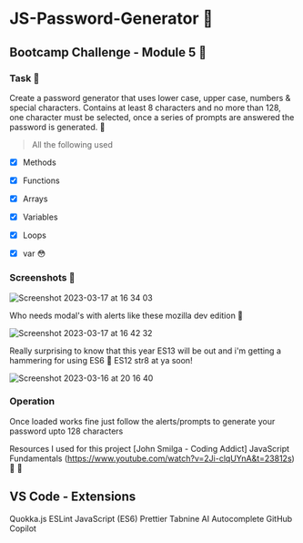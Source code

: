 # JS-Password-Generator 🤖


## Bootcamp Challenge - Module 5 🤖



### Task 🤖
Create a password generator that uses lower case, upper case, numbers & special characters. Contains at least 8 characters and no more than 128, one character must be selected, once a series of prompts are answered the password is generated. 🧐


> All the following used
- [x] Methods
- [x] Functions
- [x] Arrays
- [x] Variables
- [x] Loops
- [x] var 😳


### Screenshots 🤖


![Screenshot 2023-03-17 at 16 34 03](https://user-images.githubusercontent.com/125808990/225966038-412bdbc6-6a66-432a-a840-a3067eaffc10.png)

Who needs modal's with alerts like these mozilla dev edition 🎯

![Screenshot 2023-03-17 at 16 42 32](https://user-images.githubusercontent.com/125808990/225966459-1c4bc864-e71c-4876-9d1e-1717105536ce.png)

Really surprising to know that this year ES13 will be out and i'm getting a hammering for using ES6 🤬 ES12 str8 at ya soon!

![Screenshot 2023-03-16 at 20 16 40](https://user-images.githubusercontent.com/125808990/225966224-2166e110-eba9-4511-90ac-18cacc8673a5.png)

### Operation 
Once loaded works fine just follow the alerts/prompts to generate your password upto 128 characters

Resources I used for this project [John Smilga - Coding Addict] JavaScript Fundamentals (https://www.youtube.com/watch?v=2Ji-clqUYnA&t=23812s) 👀 🎯

## VS Code - Extensions
Quokka.js
ESLint
JavaScript (ES6)
Prettier
Tabnine AI Autocomplete
GitHub Copilot

